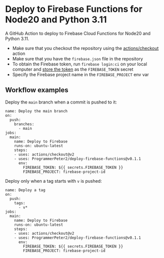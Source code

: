 # Deploy to Firebase Functions for Node20 and Python 3.11

A GitHub Action to deploy to Firebase Cloud Functions for Node20 and Python 3.11.

- Make sure that you checkout the repository using the [actions/checkout](https://github.com/actions/checkout) action
- Make sure that you have the `firebase.json` file in the repository
- To obtain the Firebase token, run `firebase login:ci` on your local computer and [store the token](https://docs.github.com/en/actions/reference/encrypted-secrets#creating-encrypted-secrets-for-a-repository) as the `FIREBASE_TOKEN` secret
- Specify the Firebase project name in the `FIREBASE_PROJECT` env var

## Workflow examples

Deploy the `main` branch when a commit is pushed to it:

```
name: Deploy the main branch
on:
  push:
    branches:
      - main
jobs:
  main:
    name: Deploy to Firebase
    runs-on: ubuntu-latest
    steps:
    - uses: actions/checkout@v2
    - uses: ProgrammerPeter2/deploy-firebase-functions@v0.1.1
      env:
        FIREBASE_TOKEN: ${{ secrets.FIREBASE_TOKEN }}
        FIREBASE_PROJECT: firebase-project-id
```

Deploy only when a tag starts with `v` is pushed:

```
name: Deploy a tag
on:
  push:
    tags:
      - v*
jobs:
  main:
    name: Deploy to Firebase
    runs-on: ubuntu-latest
    steps:
    - uses: actions/checkout@v2
    - uses: ProgrammerPeter2/deploy-firebase-functions@v0.1.1
      env:
        FIREBASE_TOKEN: ${{ secrets.FIREBASE_TOKEN }}
        FIREBASE_PROJECT: firebase-project-id
```
